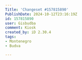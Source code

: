 ```yaml
---
Title: 'Changeset #157815890'
PublishDate: 2024-10-12T23:16:19Z
id: 157815890
user: Gisbudba
comment: Kiosk
created_by: iD 2.30.4
tags:
- Montenegro
- Budva

---
```

